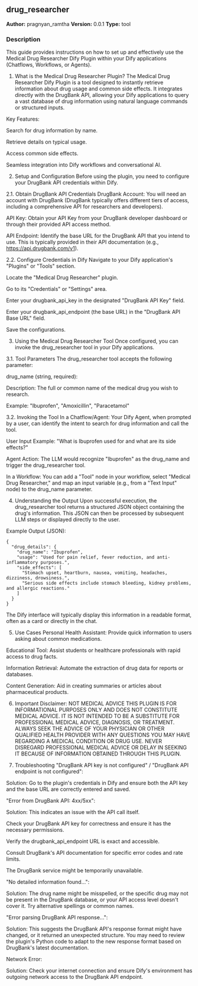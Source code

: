 ## drug_researcher

**Author:** pragnyan_ramtha
**Version:** 0.0.1
**Type:** tool

### Description
This guide provides instructions on how to set up and effectively use the Medical Drug Researcher Dify Plugin within your Dify applications (Chatflows, Workflows, or Agents).

1. What is the Medical Drug Researcher Plugin?
The Medical Drug Researcher Dify Plugin is a tool designed to instantly retrieve information about drug usage and common side effects. It integrates directly with the DrugBank API, allowing your Dify applications to query a vast database of drug information using natural language commands or structured inputs.

Key Features:

Search for drug information by name.

Retrieve details on typical usage.

Access common side effects.

Seamless integration into Dify workflows and conversational AI.

2. Setup and Configuration
Before using the plugin, you need to configure your DrugBank API credentials within Dify.

2.1. Obtain DrugBank API Credentials
DrugBank Account: You will need an account with DrugBank (DrugBank typically offers different tiers of access, including a comprehensive API for researchers and developers).

API Key: Obtain your API Key from your DrugBank developer dashboard or through their provided API access method.

API Endpoint: Identify the base URL for the DrugBank API that you intend to use. This is typically provided in their API documentation (e.g., https://api.drugbank.com/v1).

2.2. Configure Credentials in Dify
Navigate to your Dify application's "Plugins" or "Tools" section.

Locate the "Medical Drug Researcher" plugin.

Go to its "Credentials" or "Settings" area.

Enter your drugbank_api_key in the designated "DrugBank API Key" field.

Enter your drugbank_api_endpoint (the base URL) in the "DrugBank API Base URL" field.

Save the configurations.

3. Using the Medical Drug Researcher Tool
Once configured, you can invoke the drug_researcher tool in your Dify applications.

3.1. Tool Parameters
The drug_researcher tool accepts the following parameter:

drug_name (string, required):

Description: The full or common name of the medical drug you wish to research.

Example: "Ibuprofen", "Amoxicillin", "Paracetamol"

3.2. Invoking the Tool
In a Chatflow/Agent:
Your Dify Agent, when prompted by a user, can identify the intent to search for drug information and call the tool.

User Input Example: "What is Ibuprofen used for and what are its side effects?"

Agent Action: The LLM would recognize "Ibuprofen" as the drug_name and trigger the drug_researcher tool.

In a Workflow:
You can add a "Tool" node in your workflow, select "Medical Drug Researcher," and map an input variable (e.g., from a "Text Input" node) to the drug_name parameter.

4. Understanding the Output
Upon successful execution, the drug_researcher tool returns a structured JSON object containing the drug's information. This JSON can then be processed by subsequent LLM steps or displayed directly to the user.

Example Output (JSON):
```
{
  "drug_details": {
    "drug_name": "Ibuprofen",
    "usage": "Used for pain relief, fever reduction, and anti-inflammatory purposes.",
    "side_effects": [
      "Stomach upset, heartburn, nausea, vomiting, headaches, dizziness, drowsiness.",
      "Serious side effects include stomach bleeding, kidney problems, and allergic reactions."
    ]
  }
}
```
The Dify interface will typically display this information in a readable format, often as a card or directly in the chat.

5. Use Cases
Personal Health Assistant: Provide quick information to users asking about common medications.

Educational Tool: Assist students or healthcare professionals with rapid access to drug facts.

Information Retrieval: Automate the extraction of drug data for reports or databases.

Content Generation: Aid in creating summaries or articles about pharmaceutical products.

6. Important Disclaimer: NOT MEDICAL ADVICE
THIS PLUGIN IS FOR INFORMATIONAL PURPOSES ONLY AND DOES NOT CONSTITUTE MEDICAL ADVICE. IT IS NOT INTENDED TO BE A SUBSTITUTE FOR PROFESSIONAL MEDICAL ADVICE, DIAGNOSIS, OR TREATMENT. ALWAYS SEEK THE ADVICE OF YOUR PHYSICIAN OR OTHER QUALIFIED HEALTH PROVIDER WITH ANY QUESTIONS YOU MAY HAVE REGARDING A MEDICAL CONDITION OR DRUG USE. NEVER DISREGARD PROFESSIONAL MEDICAL ADVICE OR DELAY IN SEEKING IT BECAUSE OF INFORMATION OBTAINED THROUGH THIS PLUGIN.

7. Troubleshooting
"DrugBank API key is not configured" / "DrugBank API endpoint is not configured":

Solution: Go to the plugin's credentials in Dify and ensure both the API key and the base URL are correctly entered and saved.

"Error from DrugBank API: 4xx/5xx":

Solution: This indicates an issue with the API call itself.

Check your DrugBank API key for correctness and ensure it has the necessary permissions.

Verify the drugbank_api_endpoint URL is exact and accessible.

Consult DrugBank's API documentation for specific error codes and rate limits.

The DrugBank service might be temporarily unavailable.

"No detailed information found...":

Solution: The drug name might be misspelled, or the specific drug may not be present in the DrugBank database, or your API access level doesn't cover it. Try alternative spellings or common names.

"Error parsing DrugBank API response...":

Solution: This suggests the DrugBank API's response format might have changed, or it returned an unexpected structure. You may need to review the plugin's Python code to adapt to the new response format based on DrugBank's latest documentation.

Network Error:

Solution: Check your internet connection and ensure Dify's environment has outgoing network access to the DrugBank API endpoint.


